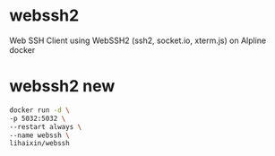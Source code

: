 # webssh2
Web SSH Client using WebSSH2 (ssh2, socket.io, xterm.js) on Alpline docker


# webssh2 new

```bash
docker run -d \
-p 5032:5032 \
--restart always \
--name webssh \
lihaixin/webssh
```
